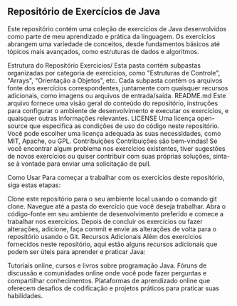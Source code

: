 ## Repositório de Exercícios de Java
Este repositório contém uma coleção de exercícios de Java desenvolvidos como parte de meu aprendizado e prática da linguagem. Os exercícios abrangem uma variedade de conceitos, desde fundamentos básicos até tópicos mais avançados, como estruturas de dados e algoritmos.

Estrutura do Repositório
Exercicios/
Esta pasta contém subpastas organizadas por categoria de exercícios, como "Estruturas de Controle", "Arrays", "Orientação a Objetos", etc.
Cada subpasta contém os arquivos fonte dos exercícios correspondentes, juntamente com quaisquer recursos adicionais, como imagens ou arquivos de entrada/saída.
README.md
Este arquivo fornece uma visão geral do conteúdo do repositório, instruções para configurar o ambiente de desenvolvimento e executar os exercícios, e quaisquer outras informações relevantes.
LICENSE
Uma licença open-source que especifica as condições de uso do código neste repositório. Você pode escolher uma licença adequada às suas necessidades, como MIT, Apache, ou GPL.
Contribuições
Contribuições são bem-vindas! Se você encontrar algum problema nos exercícios existentes, tiver sugestões de novos exercícios ou quiser contribuir com suas próprias soluções, sinta-se à vontade para enviar uma solicitação de pull.

Como Usar
Para começar a trabalhar com os exercícios deste repositório, siga estas etapas:

Clone este repositório para o seu ambiente local usando o comando git clone.
Navegue até a pasta do exercício que você deseja trabalhar.
Abra o código-fonte em seu ambiente de desenvolvimento preferido e comece a trabalhar nos exercícios.
Depois de concluir os exercícios ou fazer alterações, adicione, faça commit e envie as alterações de volta para o repositório usando o Git.
Recursos Adicionais
Além dos exercícios fornecidos neste repositório, aqui estão alguns recursos adicionais que podem ser úteis para aprender e praticar Java:

Tutoriais online, cursos e livros sobre programação Java.
Fóruns de discussão e comunidades online onde você pode fazer perguntas e compartilhar conhecimentos.
Plataformas de aprendizado online que oferecem desafios de codificação e projetos práticos para praticar suas habilidades.
